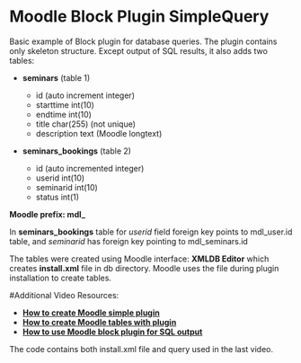 # Moodle Block Plugin SimpleQuery

Basic example of Block plugin for database queries. The plugin contains only skeleton structure.
Except output of SQL results, it also adds two tables:

* **seminars** (table 1)
    * id (auto increment integer)
    * starttime int(10)
    * endtime int(10)
    * title char(255) (not unique)
    * description text (Moodle longtext)

* **seminars_bookings** (table 2)
    * id (auto incremented integer)
    * userid int(10)
    * seminarid int(10)
    * status int(1)
    
**Moodle prefix: mdl_**

In **seminars_bookings** table for _userid_ field foreign key points to mdl_user.id table, and _seminarid_ has foreign key pointing to mdl_seminars.id

The tables were created using Moodle interface: **XMLDB Editor** which creates **install.xml** file in db directory. Moodle uses the file during plugin installation to create tables.

#Additional Video Resources:
* [**How to create Moodle simple plugin**](https://www.learningonthebeach.com/how-to-create-simple-block-plugin-in-moodle/ "How to create Moodle simple block plugin") 
* [**How to create Moodle tables with plugin**](https://www.learningonthebeach.com/how-to-create-tables-in-moodle-with-xmldb-editor/ "How to create tables in Moodle using plugin" )
* [**How to use Moodle block plugin for SQL output**](https://www.learningonthebeach.com/how-to-use-moodle-block-plugin-for-sql-output/ "How to use Moodle block plugin for SQL output")

The code contains both install.xml file and query used in the last video.



 
    

 
